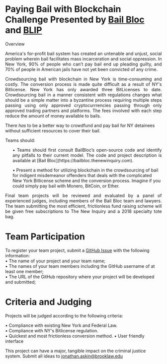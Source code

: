 # Paying Bail with Blockchain Challenge Presented by [Bail Bloc](https://bailbloc.thenewinquiry.com) and [BLIP](https://www.brooklaw.edu/academics/clinicalprogram/blip/aboutblip?)
 
Overview
<p align="justify">America's for-profit bail system has created an untenable and unjust, social problem wherein bail facilitates mass incarceration and social oppression.  In New York, 90% of people who can’t pay bail end up pleading guilty, and 70% of people in American jails have not yet been convicted of any crime. </p>
 
<p align="justify">Crowdsourcing bail with blockchain in New York is time-consuming and costly. The conversion process is made quite difficult as a result of NY's Bitlicense. New York has only awarded three BitLicenses to date. Crowdsourcing bail in a manner consistent with regulations changes what should be a simple matter into a byzantine process requiring multiple steps passing using only approved cryptocurrrencies passing through only approved trading partners and platforms.  The fees involved with each step reduce the amount of money available to bails.
 
 There <i>has</i> to be a better way to crowdfund and pay bail for NY detainees without sufficient resources to cover their bail.</p>
 
Teams should:
 
<ul><p align="justify">• Teams should first consult BailBloc’s open-source code and identify any pitfalls to their current model. The code and project description is available at [Bail Bloc](https://bailbloc.thenewinquiry.com).
 
• Present a method for utilizing blockchain in the crowdsourcing of bail for indigent misdemeanor offenders that deals with the complicated New York Bitlicense scheme and the conversion process. Imagine if you could simply pay bail with Monero, BitCoin, or Ether.
</p></ul>
<p align="justify">Final team projects will be reviewed and evaluated by a panel of experienced judges, including members of the Bail Bloc team and lawyers. The team submitting the most efficient, frictionless fund raising scheme will be given free subscriptions to The New Inquiry and a 2018 specialty tote bag.
</p>

# Team Participation

To register your team project, submit a [GitHub Issue](https://github.com/BLIP-CLBF) with the following information:<br/> 
• The name of your project and your team name; <br/>
• The names of your team members including the GitHub username of at least one member;<br/>
• The URL of the GitHub repository where your project will be developed and submitted;


# Criteria and Judging

Projects will be judged according to the following criteria:

• Compliance with existing New York and Federal Law.<br/>
• Compliance with NY's Bitlicense regulation.<br/>
• Quickest and most frictionless conversion method. 
• User friendly interface <br/>
 
 
This project can have a major, tangible impact on the criminal justice system. Submit all ideas to jonathan.askin@brooklaw.edu
